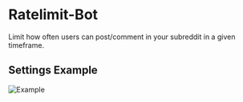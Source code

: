 # Ratelimit-Bot

Limit how often users can post/comment in your subreddit in a given timeframe.

## Settings Example

![Example](https://i.imgur.com/MgpvWYI.png)
